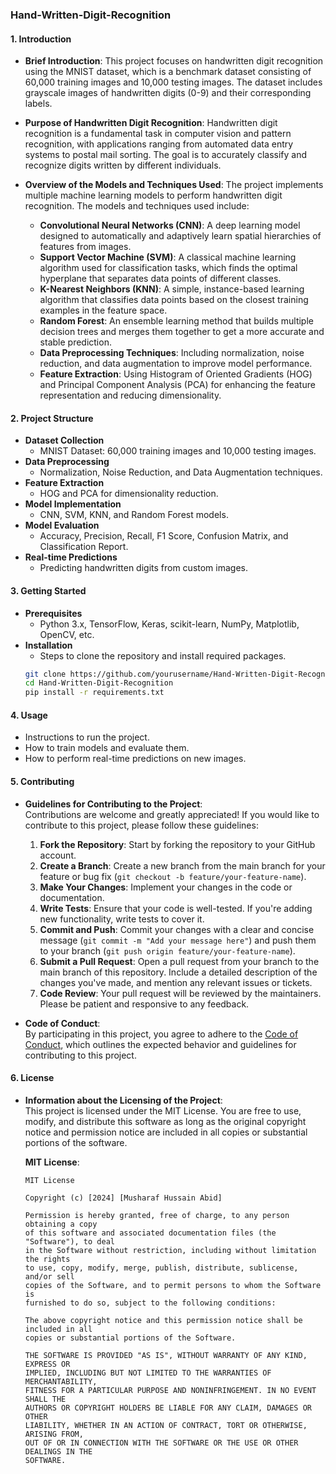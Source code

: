 ### Hand-Written-Digit-Recognition
#### 1. **Introduction**
   - **Brief Introduction**: 
     This project focuses on handwritten digit recognition using the MNIST dataset, which is a benchmark dataset consisting of 60,000 training images and 10,000 testing images. The dataset includes grayscale images of handwritten digits (0-9) and their corresponding labels.

   - **Purpose of Handwritten Digit Recognition**: 
     Handwritten digit recognition is a fundamental task in computer vision and pattern recognition, with applications ranging from automated data entry systems to postal mail sorting. The goal is to accurately classify and recognize digits written by different individuals.

   - **Overview of the Models and Techniques Used**: 
     The project implements multiple machine learning models to perform handwritten digit recognition. The models and techniques used include:
     - **Convolutional Neural Networks (CNN)**: A deep learning model designed to automatically and adaptively learn spatial hierarchies of features from images.
     - **Support Vector Machine (SVM)**: A classical machine learning algorithm used for classification tasks, which finds the optimal hyperplane that separates data points of different classes.
     - **K-Nearest Neighbors (KNN)**: A simple, instance-based learning algorithm that classifies data points based on the closest training examples in the feature space.
     - **Random Forest**: An ensemble learning method that builds multiple decision trees and merges them together to get a more accurate and stable prediction.
     - **Data Preprocessing Techniques**: Including normalization, noise reduction, and data augmentation to improve model performance.
     - **Feature Extraction**: Using Histogram of Oriented Gradients (HOG) and Principal Component Analysis (PCA) for enhancing the feature representation and reducing dimensionality.

#### 2. **Project Structure**
   - **Dataset Collection**
     - MNIST Dataset: 60,000 training images and 10,000 testing images.
   - **Data Preprocessing**
     - Normalization, Noise Reduction, and Data Augmentation techniques.
   - **Feature Extraction**
     - HOG and PCA for dimensionality reduction.
   - **Model Implementation**
     - CNN, SVM, KNN, and Random Forest models.
   - **Model Evaluation**
     - Accuracy, Precision, Recall, F1 Score, Confusion Matrix, and Classification Report.
   - **Real-time Predictions**
     - Predicting handwritten digits from custom images.

#### 3. **Getting Started**
   - **Prerequisites**
     - Python 3.x, TensorFlow, Keras, scikit-learn, NumPy, Matplotlib, OpenCV, etc.
   - **Installation**
     - Steps to clone the repository and install required packages.
     ```bash
     git clone https://github.com/yourusername/Hand-Written-Digit-Recognition.git
     cd Hand-Written-Digit-Recognition
     pip install -r requirements.txt
     ```

#### 4. **Usage**
   - Instructions to run the project.
   - How to train models and evaluate them.
   - How to perform real-time predictions on new images.

#### 5. **Contributing**
   - **Guidelines for Contributing to the Project**:  
     Contributions are welcome and greatly appreciated! If you would like to contribute to this project, please follow these guidelines:
     1. **Fork the Repository**: Start by forking the repository to your GitHub account.
     2. **Create a Branch**: Create a new branch from the main branch for your feature or bug fix (`git checkout -b feature/your-feature-name`).
     3. **Make Your Changes**: Implement your changes in the code or documentation.
     4. **Write Tests**: Ensure that your code is well-tested. If you're adding new functionality, write tests to cover it.
     5. **Commit and Push**: Commit your changes with a clear and concise message (`git commit -m "Add your message here"`) and push them to your branch (`git push origin feature/your-feature-name`).
     6. **Submit a Pull Request**: Open a pull request from your branch to the main branch of this repository. Include a detailed description of the changes you've made, and mention any relevant issues or tickets.
     7. **Code Review**: Your pull request will be reviewed by the maintainers. Please be patient and responsive to any feedback.

   - **Code of Conduct**:  
     By participating in this project, you agree to adhere to the [Code of Conduct](CODE_OF_CONDUCT.md), which outlines the expected behavior and guidelines for contributing to this project.

#### 6. **License**
   - **Information about the Licensing of the Project**:  
     This project is licensed under the MIT License. You are free to use, modify, and distribute this software as long as the original copyright notice and permission notice are included in all copies or substantial portions of the software.

     **MIT License**:
     ```
     MIT License

     Copyright (c) [2024] [Musharaf Hussain Abid]

     Permission is hereby granted, free of charge, to any person obtaining a copy
     of this software and associated documentation files (the "Software"), to deal
     in the Software without restriction, including without limitation the rights
     to use, copy, modify, merge, publish, distribute, sublicense, and/or sell
     copies of the Software, and to permit persons to whom the Software is
     furnished to do so, subject to the following conditions:

     The above copyright notice and this permission notice shall be included in all
     copies or substantial portions of the Software.

     THE SOFTWARE IS PROVIDED "AS IS", WITHOUT WARRANTY OF ANY KIND, EXPRESS OR
     IMPLIED, INCLUDING BUT NOT LIMITED TO THE WARRANTIES OF MERCHANTABILITY,
     FITNESS FOR A PARTICULAR PURPOSE AND NONINFRINGEMENT. IN NO EVENT SHALL THE
     AUTHORS OR COPYRIGHT HOLDERS BE LIABLE FOR ANY CLAIM, DAMAGES OR OTHER
     LIABILITY, WHETHER IN AN ACTION OF CONTRACT, TORT OR OTHERWISE, ARISING FROM,
     OUT OF OR IN CONNECTION WITH THE SOFTWARE OR THE USE OR OTHER DEALINGS IN THE
     SOFTWARE.
  
